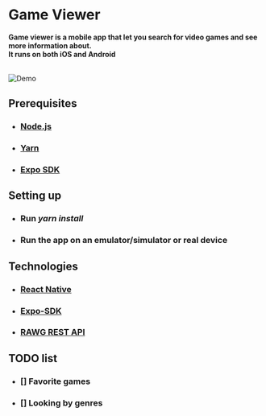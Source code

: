 # Game Viewer
**Game viewer is a mobile app that let you search for video games and see more
information about.<br>
It runs on both iOS and Android**
<br>
<br>

![Demo](assets/readme/demo.gif)

## Prerequisites
* ### [Node.js](https://nodejs.org/en/download/)
* ### [Yarn](https://classic.yarnpkg.com/en/docs/install/#windows-stable)
* ### [Expo SDK](https://docs.expo.io/get-started/installation/)

## Setting up
* ### Run ***yarn install***
* ### Run the app on an emulator/simulator or real device

## Technologies
* ### [React Native](https://reactnative.dev/)
* ### [Expo-SDK](https://expo.dev/)
* ### [RAWG REST API](https://rawg.io/apidocs)

## TODO list
* ### [] Favorite games
* ### [] Looking by genres


